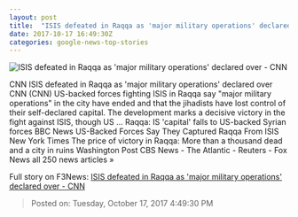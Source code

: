```yaml
---
layout: post
title:  "ISIS defeated in Raqqa as 'major military operations' declared over - CNN"
date: 2017-10-17 16:49:30Z
categories: google-news-top-stories
---
```


![ISIS defeated in Raqqa as 'major military operations' declared over - CNN](http://cdn.cnn.com/cnnnext/dam/assets/171017093728-01-raqqa-1016-super-tease.jpg)

CNN ISIS defeated in Raqqa as 'major military operations' declared over CNN (CNN) US-backed forces fighting ISIS in Raqqa say "major military operations" in the city have ended and that the jihadists have lost control of their self-declared capital. The development marks a decisive victory in the fight against ISIS, though US ... Raqqa: IS 'capital' falls to US-backed Syrian forces BBC News US-Backed Forces Say They Captured Raqqa From ISIS New York Times The price of victory in Raqqa: More than a thousand dead and a city in ruins Washington Post CBS News - The Atlantic - Reuters - Fox News all 250 news articles »


Full story on F3News: [ISIS defeated in Raqqa as 'major military operations' declared over - CNN](http://www.f3nws.com/n/HBY3QF)

> Posted on: Tuesday, October 17, 2017 4:49:30 PM
